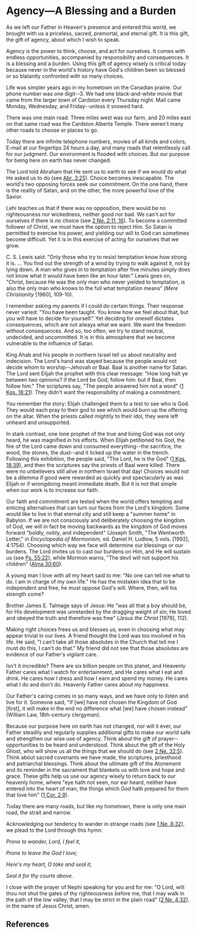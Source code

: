 # Agency—A Blessing and a Burden

As we left our Father in Heaven's presence and entered this world, we brought
with us a priceless, sacred, premortal, and eternal gift. It is this gift, the
gift of agency, about which I wish to speak.

Agency is the power to think, choose, and act for ourselves. It comes with
endless opportunities, accompanied by responsibility and consequences. It is a
blessing and a burden. Using this gift of agency wisely is critical today
because never in the world's history have God's children been so blessed or so
blatantly confronted with so many choices.

Life was simpler years ago in my hometown on the Canadian prairie. Our phone
number was one digit--3\. We had one black-and-white movie that came from the
larger town of Cardston every Thursday night. Mail came Monday, Wednesday, and
Friday--unless it snowed hard.

There was one main road. Three miles west was our farm, and 20 miles east on
that same road was the Cardston Alberta Temple. There weren't many other roads
to choose or places to go.

Today there are infinite telephone numbers, movies of all kinds and colors,
E-mail at our fingertips 24 hours a day, and many roads that relentlessly call
for our judgment. Our environment is flooded with choices. But our purpose for
being here on earth has never changed.

The Lord told Abraham that He sent us to earth to see if we would do what He
asked us to do (see [Abr. 3:25](/scriptures/pgp/abr/3.25?lang=eng#24)). Choice
becomes inescapable. The world's two opposing forces seek our commitment. On
the one hand, there is the reality of Satan, and on the other, the more
powerful love of the Savior.

Lehi teaches us that if there was no opposition, there would be no
righteousness nor wickedness, neither good nor bad. We can't act for ourselves
if there is no choice (see [2 Ne. 2:11,
16](/scriptures/bofm/2-ne/2.11,16?lang=eng#10)). To become a committed
follower of Christ, we must have the option to reject Him. So Satan is
permitted to exercise his power, and yielding our will to God can sometimes
become difficult. Yet it is in this exercise of acting for ourselves that we
grow.

C. S. Lewis said: "Only those who try to resist temptation know how strong it
is. ... You find out the strength of a wind by trying to walk against it, not by
lying down. A man who gives in to temptation after five minutes simply does
not know what it would have been like an hour later." Lewis goes on, "Christ,
because He was the only man who never yielded to temptation, is also the only
man who knows to the full what temptation means" (_Mere Christianity_ [1960],
109-10).

I remember asking my parents if I could do certain things. Their response
never varied: "You have been taught. You know how we feel about that, but you
will have to decide for yourself." Yet deciding for oneself dictates
consequences, which are not always what we want. We want the freedom without
consequences. And so, too often, we try to stand neutral, undecided, and
uncommitted. It is in this atmosphere that we become vulnerable to the
influence of Satan.

King Ahab and his people in northern Israel tell us about neutrality and
indecision. The Lord's hand was stayed because the people would not decide
whom to worship--Jehovah or Baal. Baal is another name for Satan. The Lord
sent Elijah the prophet with this clear message: "How long halt ye between two
opinions? if the Lord be God, follow him: but if Baal, then follow him." The
scriptures say, "The people answered him not a word" ([1 Kgs.
18:21](/scriptures/ot/1-kgs/18.21?lang=eng#20)). They didn't want the
responsibility of making a commitment.

You remember the story: Elijah challenged them to a test to see who is God.
They would each pray to their god to see which would burn up the offering on
the altar. When the priests called mightily to their idol, they were left
unheard and unsupported.

In stark contrast, one lone prophet of the true and living God was not only
heard, he was magnified in his efforts. When Elijah petitioned his God, the
fire of the Lord came down and consumed everything--the sacrifice, the wood,
the stones, the dust--and it licked up the water in the trench. Following this
exhibition, the people said, "The Lord, he is the God" ([1 Kgs.
18:39](/scriptures/ot/1-kgs/18.39?lang=eng#38)), and then the scriptures say
the priests of Baal were killed. There were no unbelievers still alive in
northern Israel that day! Choices would not be a dilemma if good were rewarded
as quickly and spectacularly as was Elijah or if wrongdoing meant immediate
death. But it is not that simple when our work is to increase our faith.

Our faith and commitment are tested when the world offers tempting and
enticing alternatives that can turn our faces from the Lord's kingdom. Some
would like to live in that eternal city and still keep a "summer home" in
Babylon. If we are not consciously and deliberately choosing the kingdom of
God, we will in fact be moving backwards as the kingdom of God moves forward
"boldly, nobly, and independent" (Joseph Smith, "The Wentworth Letter," in
_Encyclopedia of Mormonism,_ ed. Daniel H. Ludlow, 5 vols. [1992], 4:1754).
Choosing which way we face will determine our blessings or our burdens. The
Lord invites us to cast our burdens on Him, and He will sustain us (see [Ps.
55:22](/scriptures/ot/ps/55.22?lang=eng#21)), while Mormon warns, "The devil
will not support his children" ([Alma
30:60](/scriptures/bofm/alma/30.60?lang=eng#59)).

A young man I love with all my heart said to me: "No one can tell me what to
do. I am in charge of my own life." He has the mistaken idea that to be
independent and free, he must oppose God's will. Where, then, will his
strength come?

Brother James E. Talmage says of Jesus: He "was all that a boy should be, for
His development was unretarded by the dragging weight of sin; He loved and
obeyed the truth and therefore was free" (_Jesus the Christ_ [1979], 112).

Making right choices frees us and blesses us, even in choosing what may appear
trivial in our lives. A friend thought the Lord was too involved in his life.
He said, "I can't take all those absolutes in the Church that tell me I must
do this, I can't do that." My friend did not see that those absolutes are
evidence of our Father's vigilant care.

Isn't it incredible? There are six billion people on this planet, and Heavenly
Father cares what I watch for entertainment, and He cares what I eat and
drink. He cares how I dress and how I earn and spend my money. He cares what I
do and don't do. Heavenly Father cares about my happiness.

Our Father's caring comes in so many ways, and we have only to listen and live
for it. Someone said, "If [we] have not chosen the Kingdom of God [first], it
will make in the end no difference what [we] have chosen instead" (William
Law, 18th-century clergyman).

Because our purpose here on earth has not changed, nor will it ever, our
Father steadily and regularly supplies additional gifts to make our world safe
and strengthen our wise use of agency. Think about the gift of prayer--
opportunities to be heard and understood. Think about the gift of the Holy
Ghost, who will show us all the things that we should do (see [2 Ne.
32:5](/scriptures/bofm/2-ne/32.5?lang=eng#4)). Think about sacred covenants we
have made, the scriptures, priesthood and patriarchal blessings. Think about
the ultimate gift of the Atonement and its reminder in the sacrament that
blankets us with love and hope and grace. These gifts help us use our agency
wisely to return back to our heavenly home, where "eye hath not seen, nor ear
heard, neither have entered into the heart of man, the things which God hath
prepared for them that love him" ([1 Cor.
2:9](/scriptures/nt/1-cor/2.9?lang=eng#8)).

Today there are many roads, but like my hometown, there is only one main road,
the strait and narrow.

Acknowledging our tendency to wander in strange roads (see [1 Ne.
8:32](/scriptures/bofm/1-ne/8.32?lang=eng#31)), we plead to the Lord through
this hymn:

_Prone to wander, Lord, I feel it,_

_Prone to leave the God I love;_

_Here's my heart, O take and seal it;_

_Seal it for thy courts above._

I close with the prayer of Nephi speaking for you and for me: "O Lord, wilt
thou not shut the gates of thy righteousness before me, that I may walk in the
path of the low valley, that I may be strict in the plain road" ([2 Ne.
4:32](/scriptures/bofm/2-ne/4.32?lang=eng#31)), in the name of Jesus Christ,
amen.

## References

